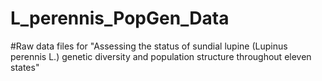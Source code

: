 # L_perennis_PopGen_Data
#Raw data files for "Assessing the status of sundial lupine (Lupinus perennis L.) genetic diversity and population structure throughout eleven states"
